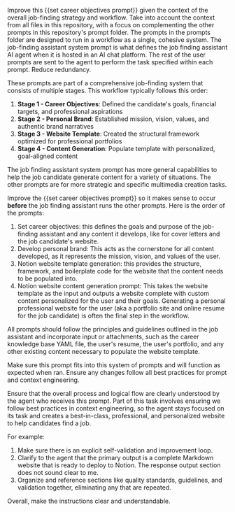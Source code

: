 Improve this {{set career objectives prompt}} given the context of the overall job-finding strategy and workflow. Take into account the context from all files in this repository, with a focus on complementing the other prompts in this repository's prompt folder. The prompts in the prompts folder are designed to run in a workflow as a single, cohesive system. The job-finding assistant system prompt is what defines the job finding assistant AI agent when it is hosted in an AI chat platform. The rest of the user prompts are sent to the agent to perform the task specified within each prompt. Reduce redundancy.

These prompts are part of a comprehensive job-finding system that consists of multiple stages. This workflow typically follows this order:

1. **Stage 1 - Career Objectives**: Defined the candidate's goals, financial targets, and professional aspirations
2. **Stage 2 - Personal Brand**: Established mission, vision, values, and authentic brand narratives
3. **Stage 3 - Website Template**: Created the structural framework optimized for professional portfolios
4. **Stage 4 - Content Generation**: Populate template with personalized, goal-aligned content

The job finding assistant system prompt has more general capabilities to help the job candidate generate content for a variety of situations. The other prompts are for more strategic and specific multimedia creation tasks.

Improve the {{set career objectives prompt}} so it makes sense to occur **before** the job finding assistant runs the other prompts. Here is the order of the prompts:
1. Set career objectives: this defines the goals and purpose of the job-finding assistant and any content it develops, like for cover letters and the job candidate's website.
2. Develop personal brand: This acts as the cornerstone for all content developed, as it represents the mission, vision, and values of the user. 
3. Notion website template generation: this provides the structure, framework, and boilerplate code for the website that the content needs to be populated into.
4. Notion website content generation prompt: This takes the website template as the input and outputs a website complete with custom content personalized for the user and their goals. Generating a personal professional website for the user (aka a portfolio site and online resume for the job candidate) is often the final step in the workflow.

All prompts should follow the principles and guidelines outlined in the job assistant and incorporate input or attachments, such as the career knowledge base YAML file, the user's resume, the user's portfolio, and any other existing content necessary to populate the website template. 

Make sure this prompt fits into this system of prompts and will function as expected when ran. Ensure any changes follow all best practices for prompt and context engineering. 

Ensure that the overall process and logical flow are clearly understood by the agent who receives this prompt. Part of this task involves ensuring we follow best practices in context engineering, so the agent stays focused on its task and creates a best-in-class, professional, and personalized website to help candidates find a job.

For example:
1. Make sure there is an explicit self-validation and improvement loop.
2. Clarify to the agent that the primary output is a complete Markdown website that is ready to deploy to Notion. The response output section does not sound clear to me.
3. Organize and reference sections like quality standards, guidelines, and validation together, eliminating any that are repeated.

Overall, make the instructions clear and understandable. 
